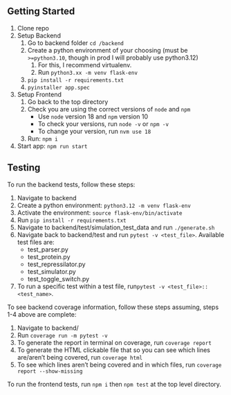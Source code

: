 ## Getting Started

1. Clone repo
2. Setup Backend
   1. Go to backend folder `cd /backend`
   2. Create a python environment of your choosing (must be `>=python3.10`, though in prod I will probably use python3.12)
      1. For this, I recommend virtualenv.
      2. Run `python3.xx -m venv flask-env`
   3. `pip install -r requirements.txt`
   4. `pyinstaller app.spec`
3. Setup Frontend
   1. Go back to the top directory
   2. Check you are using the correct versions of `node` and `npm`
      - Use `node` version 18 and `npm` version 10
      - To check your versions, run `node -v` or `npm -v`
      - To change your version, run `nvm use 18`
   3. Run: `npm i`
4. Start app: `npm run start`

## Testing

To run the backend tests, follow these steps:
1. Navigate to backend
2. Create a python environment: `python3.12 -m venv flask-env`
3. Activate the environment: `source flask-env/bin/activate`
4. Run `pip install -r requirements.txt`
5. Navigate to backend/test/simulation_test_data and run `./generate.sh`
6. Navigate back to backend/test and run `pytest -v <test_file>`. Available test files are:
   - test_parser.py
   - test_protein.py
   - test_repressilator.py
   - test_simulator.py
   - test_toggle_switch.py
7. To run a specific test within a test file, run ​`​pytest -v <test_file>::<test_name>`.

To see backend coverage information, follow these steps assuming, steps 1-4 above are complete:
1. Navigate to backend/
2. Run `coverage run -m pytest -v`
3. To generate the report in terminal on coverage, run `coverage report`
4. To generate the HTML clickable file that so you can see which lines are/aren’t being covered, run `coverage html`
5. To see which lines aren’t being covered and in which files, run `coverage report --show-missing`

To run the frontend tests, run `npm i` then `npm test` at the top level directory.

